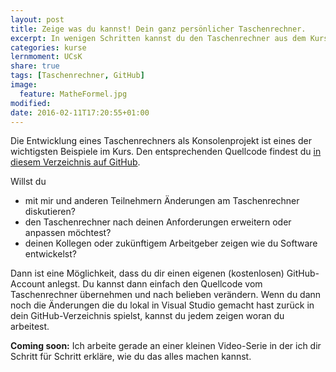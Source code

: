 ```yaml
---
layout: post
title: Zeige was du kannst! Dein ganz persönlicher Taschenrechner.
excerpt: In wenigen Schritten kannst du den Taschenrechner aus dem Kurs auf GitHub weiter entwickeln.
categories: kurse
lernmoment: UCsK
share: true
tags: [Taschenrechner, GitHub]
image:
  feature: MatheFormel.jpg
modified:
date: 2016-02-11T17:20:55+01:00
---
```


Die Entwicklung eines Taschenrechners als Konsolenprojekt ist eines der wichtigsten Beispiele im Kurs. Den entsprechenden Quellcode findest du <a href="https://github.com/LernMoment/einstieg-csharp-taschenrechner" target="_blank">in diesem Verzeichnis auf GitHub</a>.

Willst du

- mit mir und anderen Teilnehmern Änderungen am Taschenrechner diskutieren?
- den Taschenrechner nach deinen Anforderungen erweitern oder anpassen möchtest?
- deinen Kollegen oder zukünftigem Arbeitgeber zeigen wie du Software entwickelst?

Dann ist eine Möglichkeit, dass du dir einen eigenen (kostenlosen) GitHub-Account anlegst. Du kannst dann einfach den Quellcode vom Taschenrechner übernehmen und nach belieben verändern. Wenn du dann noch die Änderungen die du lokal in Visual Studio gemacht hast zurück in dein GitHub-Verzeichnis spielst, kannst du jedem zeigen woran du arbeitest.

**Coming soon:** Ich arbeite gerade an einer kleinen Video-Serie in der ich dir Schritt für Schritt erkläre, wie du das alles machen kannst. 
